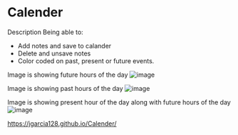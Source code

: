# Calender

Description 
Being able to:
- Add notes and save to calander 
- Delete and unsave notes 
- Color coded on past, present or future events.

Image is showing future hours of the day 
![image](https://user-images.githubusercontent.com/107437105/181171823-85c3728c-05c4-41ba-bc14-14f509a3f7c3.png)

Image is showing past hours of the day 
![image](https://user-images.githubusercontent.com/107437105/181172016-e214fca5-2867-447c-bdbe-d399fb9cb40d.png)

Image is showing present hour of the day along with future hours of the day 
![image](https://user-images.githubusercontent.com/107437105/181172222-a23ac41b-5c55-415c-b760-2bd5d880f35f.png)

https://jgarcia128.github.io/Calender/ 
